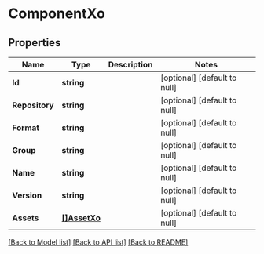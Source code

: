 # ComponentXo

## Properties
Name | Type | Description | Notes
------------ | ------------- | ------------- | -------------
**Id** | **string** |  | [optional] [default to null]
**Repository** | **string** |  | [optional] [default to null]
**Format** | **string** |  | [optional] [default to null]
**Group** | **string** |  | [optional] [default to null]
**Name** | **string** |  | [optional] [default to null]
**Version** | **string** |  | [optional] [default to null]
**Assets** | [**[]AssetXo**](AssetXO.md) |  | [optional] [default to null]

[[Back to Model list]](../README.md#documentation-for-models) [[Back to API list]](../README.md#documentation-for-api-endpoints) [[Back to README]](../README.md)


